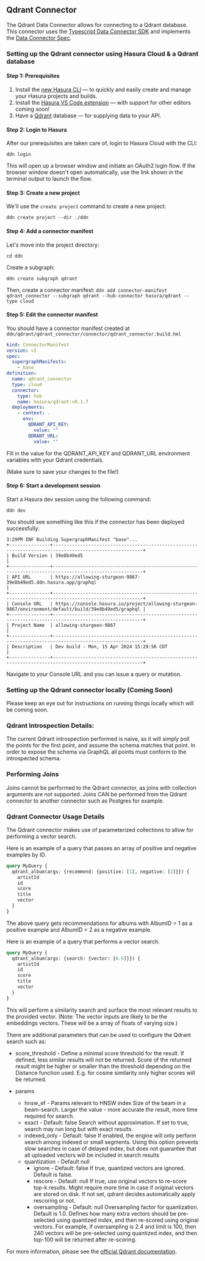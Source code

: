 ## Qdrant Connector

The Qdrant Data Connector allows for connecting to a Qdrant database. This connector uses the [Typescript Data Connector SDK](https://github.com/hasura/ndc-sdk-typescript) and implements the [Data Connector Spec](https://github.com/hasura/ndc-spec). 

### Setting up the Qdrant connector using Hasura Cloud & a Qdrant database

#### Step 1: Prerequisites

1. Install the [new Hasura CLI](https://hasura.io/docs/3.0/cli/installation/) — to quickly and easily create and manage your Hasura projects and builds.
2. Install the [Hasura VS Code extension](https://marketplace.visualstudio.com/items?itemName=HasuraHQ.hasura) — with support for other editors coming soon!
3. Have a [Qdrant](https://qdrant.tech/) database — for supplying data to your API.

#### Step 2: Login to Hasura

After our prerequisites are taken care of, login to Hasura Cloud with the CLI:

`ddn login`

This will open up a browser window and initiate an OAuth2 login flow. If the browser window doesn't open automatically, use the link shown in the terminal output to launch the flow.

#### Step 3: Create a new project

We'll use the `create project` command to create a new project:

`ddn create project --dir ./ddn`

#### Step 4: Add a connector manifest

Let's move into the project directory:

`cd ddn`

Create a subgraph:

`ddn create subgraph qdrant`

Then, create a connector manifest:
`ddn add connector-manifest qdrant_connector --subgraph qdrant --hub-connector hasura/qdrant --type cloud`

#### Step 5: Edit the connector manifest

You should have a connector manifest created at `ddn/qdrant/qdrant_connector/connector/qdrant_connector.build.hml`

```yaml
kind: ConnectorManifest
version: v1
spec:
  supergraphManifests:
    - base
definition:
  name: qdrant_connector
  type: cloud
  connector:
    type: hub
    name: hasura/qdrant:v0.1.7
  deployments:
    - context: .
      env:
        QDRANT_API_KEY:
          value: ""
        QDRANT_URL:
          value: ""
```

Fill in the value for the QDRANT_API_KEY and QDRANT_URL environment variables with your Qdrant credentials.

(Make sure to save your changes to the file!)

#### Step 6: Start a development session

Start a Hasura dev session using the following command:

`ddn dev`

You should see something like this if the connector has been deployed successfully: 

```
3:29PM INF Building SupergraphManifest "base"...
+---------------+-------------------------------------------------------------------------------------------------------+
| Build Version | 39e8b49ed5                                                                                            |
+---------------+-------------------------------------------------------------------------------------------------------+
| API URL       | https://allowing-sturgeon-9867-39e8b49ed5.ddn.hasura.app/graphql                                      |
+---------------+-------------------------------------------------------------------------------------------------------+
| Console URL   | https://console.hasura.io/project/allowing-sturgeon-9867/environment/default/build/39e8b49ed5/graphql |
+---------------+-------------------------------------------------------------------------------------------------------+
| Project Name  | allowing-sturgeon-9867                                                                                |
+---------------+-------------------------------------------------------------------------------------------------------+
| Description   | Dev build - Mon, 15 Apr 2024 15:29:56 CDT                                                             |
+---------------+-------------------------------------------------------------------------------------------------------+
```

Navigate to your Console URL and you can issue a query or mutation.

### Setting up the Qdrant connector locally (Coming Soon)

Please keep an eye out for instructions on running things locally which will be coming soon. 

### Qdrant Introspection Details:

The current Qdrant introspection performed is naive, as it will simply poll the points for the first point, and assume the schema matches that point. In order to expose the schema via GraphQL all points must conform to the introspected schema. 

### Performing Joins

Joins cannot be performed to the Qdrant connector, as joins with collection arguments are not supported. Joins CAN be performed from the Qdrant connector to another connector such as Postgres for example.

### Qdrant Connector Usage Details

The Qdrant connector makes use of parameterized collections to allow for performing a vector search.

Here is an example of a query that passes an array of positive and negative examples by ID.

```graphql
query MyQuery {
  qdrant_album(args: {recommend: {positive: [1], negative: [2]}}) {
    artistId
    id
    score
    title
    vector
  }
}
```

The above query gets recommendations for albums with AlbumID = 1 as a positive example and AlbumID = 2 as a negative example.

Here is an example of a query that performs a vector search.

```graphql
query MyQuery {
  qdrant_album(args: {search: {vector: [0.5]}}) {
    artistId
    id
    score
    title
    vector
  }
}
```

This will perform a similarity search and surface the most relevant results to the provided vector. (Note: The vector inputs are likely to be the embeddings vectors. These will be a array of floats of varying size.)

There are additional parameters that can be used to configure the Qdrant search such as:

*  score_threshold - Define a minimal score threshold for the result. If defined, less similar results will not be returned. Score of the returned result might be higher or smaller than the threshold depending on the Distance function used. E.g. for cosine similarity only higher scores will be returned.

* params
  * hnsw_ef - Params relevant to HNSW index Size of the beam in a beam-search. Larger the value - more accurate the result, more time required for search.
  * exact - Default: false Search without approximation. If set to true, search may run long but with exact results.
  * indexed_only - Default: false If enabled, the engine will only perform search among indexed or small segments. Using this option prevents slow searches in case of delayed index, but does not guarantee that all uploaded vectors will be included in search results
  * quantization - Default null
    * ignore - Default: false If true, quantized vectors are ignored. Default is false.
    * rescore - Default: null If true, use original vectors to re-score top-k results. Might require more time in case if original vectors are stored on disk. If not set, qdrant decides automatically apply rescoring or not.
    * oversampling - Default: null Oversampling factor for quantization. Default is 1.0. Defines how many extra vectors should be pre-selected using quantized index, and then re-scored using original vectors. For example, if oversampling is 2.4 and limit is 100, then 240 vectors will be pre-selected using quantized index, and then top-100 will be returned after re-scoring.

For more information, please see the [official Qdrant documentation](https://qdrant.github.io/qdrant/redoc/index.html#tag/points/operation/search_points).